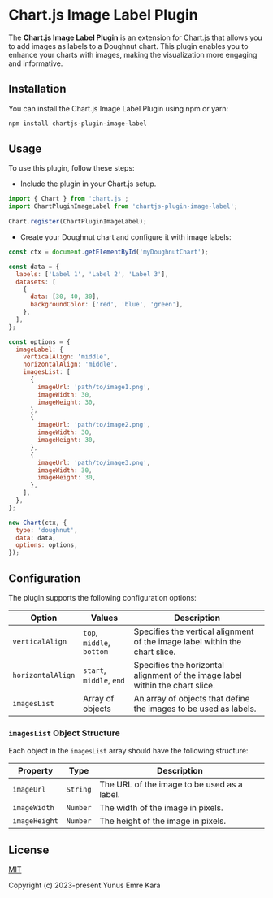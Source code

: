 # Chart.js Image Label Plugin

The **Chart.js Image Label Plugin** is an extension for [Chart.js](https://www.chartjs.org/) that allows you to add images as labels to a Doughnut chart. This plugin enables you to enhance your charts with images, making the visualization more engaging and informative.

## Installation

You can install the Chart.js Image Label Plugin using npm or yarn:

```bash
npm install chartjs-plugin-image-label
```

## Usage

To use this plugin, follow these steps:

- Include the plugin in your Chart.js setup.
    
```javascript
import { Chart } from 'chart.js';
import ChartPluginImageLabel from 'chartjs-plugin-image-label';
  
Chart.register(ChartPluginImageLabel);
```

- Create your Doughnut chart and configure it with image labels:

```javascript
const ctx = document.getElementById('myDoughnutChart');

const data = {
  labels: ['Label 1', 'Label 2', 'Label 3'],
  datasets: [
    {
      data: [30, 40, 30],
      backgroundColor: ['red', 'blue', 'green'],
    },
  ],
};

const options = {
  imageLabel: {
    verticalAlign: 'middle',
    horizontalAlign: 'middle',
    imagesList: [
      {
        imageUrl: 'path/to/image1.png',
        imageWidth: 30,
        imageHeight: 30,
      },
      {
        imageUrl: 'path/to/image2.png',
        imageWidth: 30,
        imageHeight: 30,
      },
      {
        imageUrl: 'path/to/image3.png',
        imageWidth: 30,
        imageHeight: 30,
      },
    ],
  },
};

new Chart(ctx, {
  type: 'doughnut',
  data: data,
  options: options,
});
```

## Configuration

The plugin supports the following configuration options:

| Option             | Values                           | Description                                                                                               |
| ------------------ | --------------------------------- | --------------------------------------------------------------------------------------------------------- |
| `verticalAlign`    | `top`, `middle`, `bottom`               | Specifies the vertical alignment of the image label within the chart slice.                             |
| `horizontalAlign`  | `start`, `middle`, `end`                | Specifies the horizontal alignment of the image label within the chart slice.                            |
| `imagesList`       | Array of objects                  | An array of objects that define the images to be used as labels.                                         |

### `imagesList` Object Structure

Each object in the `imagesList` array should have the following structure:

| Property           | Type           | Description                                       |
| ------------------ | --------------- | ------------------------------------------------- |
| `imageUrl`         | `String`         | The URL of the image to be used as a label.       |
| `imageWidth`       | `Number`         | The width of the image in pixels.                 |
| `imageHeight`      | `Number`         | The height of the image in pixels.                |


## License
[MIT](http://opensource.org/licenses/MIT)

Copyright (c) 2023-present Yunus Emre Kara

